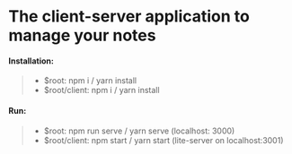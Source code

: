# The client-server application to manage your notes

#### Installation:
>	* $root: npm i / yarn install
>	* $root/client: npm i / yarn install


#### Run:
>	* $root: npm run serve / yarn serve (localhost: 3000)
>	* $root/client: npm start / yarn start (lite-server on localhost:3001)

